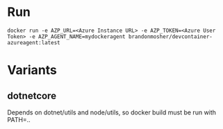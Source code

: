 # Run

```
docker run -e AZP_URL=<Azure Instance URL> -e AZP_TOKEN=<Azure User Token> -e AZP_AGENT_NAME=mydockeragent brandonmosher/devcontainer-azureagent:latest
```

# Variants

## dotnetcore

Depends on dotnet/utils and node/utils, so docker build must be run with PATH=..